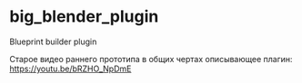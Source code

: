 # big_blender_plugin
Blueprint builder plugin

Старое видео раннего прототипа в общих чертах описывающее плагин: https://youtu.be/bRZHO_NpDmE
